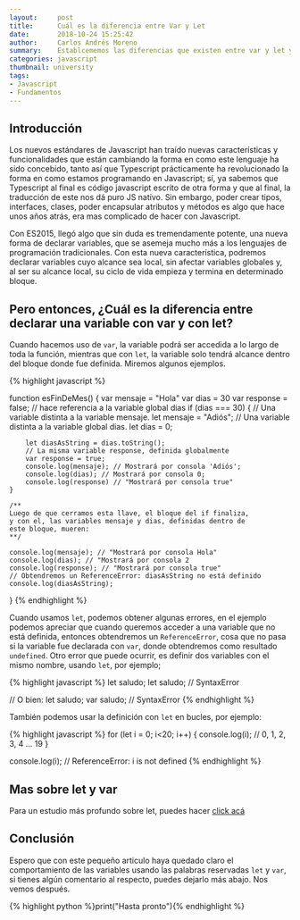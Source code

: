 ```yaml
---
layout:     post
title:      Cuál es la diferencia entre Var y Let
date:       2018-10-24 15:25:42
author:     Carlos Andrés Moreno
summary:    Establcememos las diferencias que existen entre var y let y realizamos ejemplos para comprender e interiorizar.
categories: javascript
thumbnail: university 
tags:
- Javascript
- Fundamentos
---
```


## Introducción

Los nuevos estándares de Javascript han traído nuevas características y funcionalidades que están cambiando la forma en como este lenguaje ha sido concebido, tanto así que Typescript prácticamente ha revolucionado la forma en como estamos programando en Javascript; sí, ya sabemos que Typescript al final es código javascript escrito de otra forma y que al final, la traducción de este nos dá puro JS nativo. Sin embargo, poder crear tipos, interfaces, clases, poder encapsular atributos y métodos es algo que hace unos años atrás, era mas complicado de hacer con Javascript. 

Con ES2015, llegó algo que sin duda es tremendamente potente, una nueva forma de declarar variables, que se asemeja mucho más a los lenguajes de programación tradicionales. Con esta nueva característica, podremos declarar variables cuyo alcance sea local, sin afectar variables globales y, al ser su alcance local, su ciclo de vida empieza y termina en determinado bloque.

## Pero entonces, ¿Cuál es la diferencia entre declarar una variable con var y con let?

Cuando hacemos uso de `var`, la variable podrá ser accedida a lo largo de toda la función, mientras que con `let`, la variable solo tendrá alcance dentro del bloque donde fue definida. Miremos algunos ejemplos.

{% highlight javascript %}

function esFinDeMes() {
    var mensaje = "Hola"
    var dias = 30
    var response = false;
    // hace referencia a la variable global dias
    if (dias === 30) {
        // Una variable distinta a la variable mensaje.
        let mensaje = "Adiós";
        // Una variable distinta a la variable global dias.
        let dias = 0;

        let diasAsString = dias.toString();
        // La misma variable response, definida globalmente
        var response = true;
        console.log(mensaje); // Mostrará por consola 'Adiós';
        console.log(dias); // Mostrará por consola 0;
        console.log(response) // "Mostrará por consola true"
    }

    /**
    Luego de que cerramos esta llave, el bloque del if finaliza, 
    y con el, las variables mensaje y dias, definidas dentro de
    este bloque, mueren:
    **/

    console.log(mensaje); // "Mostrará por consola Hola"
    console.log(dias); // "Mostrará por consola 2
    console.log(response); // "Mostrará por consola true"
    // Obtendremos un ReferenceError: diasAsString no está definido
    console.log(diasAsString);
}
{% endhighlight %}

Cuando usamos `let`, podemos obtener algunas errores, en el ejemplo podemos apreciar que cuando queremos acceder a una variable que no está definida, entonces obtendremos un `ReferenceError`, cosa que no pasa si la variable fue declarada con `var`, donde obtendremos como resultado `undefined`. Otro error que puede ocurrir, es definir dos variables con el mismo nombre, usando `let`, por ejemplo;

{% highlight javascript %}
let saludo;
let saludo; // SyntaxError

// O bien:
let saludo;
var saludo; // SyntaxError
{% endhighlight %}

También podemos usar la definición con `let` en bucles, por ejemplo:

{% highlight javascript %}
for (let i = 0; i<20; i++) {
  console.log(i); // 0, 1, 2, 3, 4 ... 19
}

console.log(i); // ReferenceError: i is not defined
{% endhighlight %}


## Mas sobre let y var

Para un estudio más profundo sobre let, puedes hacer [click acá](https://developer.mozilla.org/es/docs/Web/JavaScript/Referencia/Sentencias/let)

## Conclusión

Espero que con este pequeño articulo haya quedado claro el comportamiento de las variables usando las palabras reservadas `let` y `var`, si tienes algún comentario al respecto, puedes dejarlo más abajo. Nos vemos después. 

{% highlight python %}print("Hasta pronto"){% endhighlight %}


 
